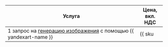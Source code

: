 | Услуга | Цена, <br>вкл. НДС |
| ----- | ----- |
| 1 запрос на [генерацию изображения](../../foundation-models/operations/yandexart/request.md) с помощью {{ yandexart-name }} | {{ sku|KZT|foundation_models.image_generation.v1|string }} |